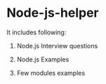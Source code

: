 # Node-js-helper

It includes following:

1. Node.js Interview questions

2. Node.js Examples

3. Few modules examples
